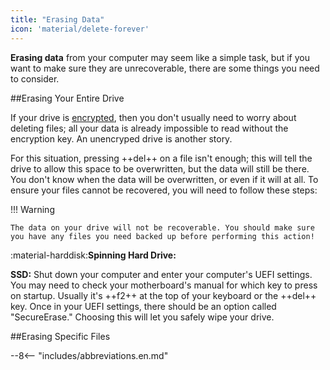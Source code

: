 ```yaml
---
title: "Erasing Data"
icon: 'material/delete-forever'
---
```

**Erasing data** from your computer may seem like a simple task, but if you want to make sure they are unrecoverable, there are some things you need to consider.

##Erasing Your Entire Drive

If your drive is [encrypted](/encryption/#os-full-disk-encryption), then you don't usually need to worry about deleting files; all your data is already impossible to read without the encryption key. An unencryped drive is another story.

For this situation, pressing ++del++ on a file isn't enough; this will tell the drive to allow this space to be overwritten, but the data will still be there. You don't know when the data will be overwritten, or even if it will at all. To ensure your files cannot be recovered, you will need to follow these steps:

!!! Warning

    The data on your drive will not be recoverable. You should make sure you have any files you need backed up before performing this action!

:material-harddisk:**Spinning Hard Drive:**

**SSD:** Shut down your computer and enter your computer's UEFI settings. You may need to check your motherboard's manual for which key to press on startup. Usually it's ++f2++ at the top of your keyboard or the ++del++ key. Once in your UEFI settings, there should be an option called "SecureErase." Choosing this will let you safely wipe your drive.

##Erasing Specific Files

--8<-- "includes/abbreviations.en.md"
